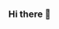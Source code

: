 ### Hi there 👋

<!--
**luizawach/luizawach** is a ✨ _special_ ✨ repository because its `README.md` (this file) appears on your GitHub profile.

Here are some ideas to get you started:

- 🔭  Atualmente estou no primeiro ano do ensino médio
- 🌱 Estou aprendendo com JS
- 🤔 Estou procurando ajuda com meus trabalhos escolares
- 📫 insta: @b2.luh
- 😄 Pronoms ela/dela
